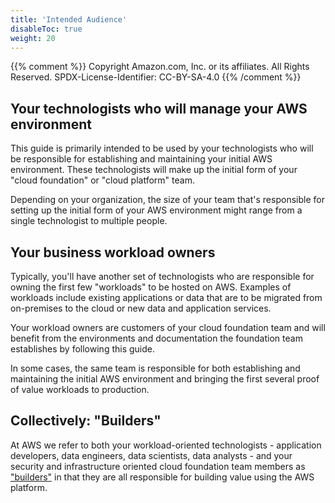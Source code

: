 ```yaml
---
title: 'Intended Audience'
disableToc: true
weight: 20
---
```


{{% comment %}}
Copyright Amazon.com, Inc. or its affiliates. All Rights Reserved.
SPDX-License-Identifier: CC-BY-SA-4.0
{{% /comment %}}

## Your technologists who will manage your AWS environment

This guide is primarily intended to be used by your technologists who will be responsible for establishing and maintaining your initial AWS environment. These technologists will make up the initial form of your "cloud foundation" or "cloud platform" team.

Depending on your organization, the size of your team that's responsible for setting up the initial form of your AWS environment might range from a single technologist to multiple people.

## Your business workload owners

Typically, you'll have another set of technologists who are responsible for owning the first few "workloads" to be hosted on AWS.  Examples of workloads include existing applications or data that are to be migrated from on-premises to the cloud or new data and application services.

Your workload owners are customers of your cloud foundation team and will benefit from the environments and documentation the foundation team establishes by following this guide.

In some cases, the same team is responsible for both establishing and maintaining the initial AWS environment and bringing the first several proof of value workloads to production.

## Collectively: "Builders"

At AWS we refer to both your workload-oriented technologists - application developers, data engineers, data scientists, data analysts - and your security and infrastructure oriented cloud foundation team members as ["builders"](https://aws.amazon.com/campaigns/build-on-aws/) in that they are all responsible for building value using the AWS platform.
